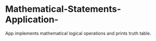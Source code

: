 # Mathematical-Statements-Application-
App implements mathematical logical operations and prints truth table.
